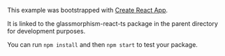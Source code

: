 This example was bootstrapped with [Create React App](https://github.com/facebook/create-react-app).

It is linked to the glassmorphism-react-ts package in the parent directory for development purposes.

You can run `npm install` and then `npm start` to test your package.
